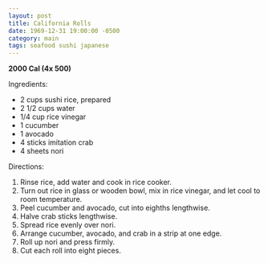 ```yaml
---
layout: post
title: California Rolls
date: 1969-12-31 19:00:00 -0500
category: main
tags: seafood sushi japanese
---
```

<b>2000 Cal (4x 500)</b>
<p>Ingredients:</p><ul>
<li>2 cups	sushi rice, prepared</li>
<li>2 1/2 cups	water</li>
<li>1/4 cup	rice vinegar</li>
<li>1	cucumber</li>
<li>1	avocado</li>
<li>4 sticks	imitation crab</li>
<li>4 sheets	nori</li>
</ul>
<p>Directions:</p>
<ol>
<li>Rinse rice, add water and cook in rice cooker.</li>
<li>Turn out rice in glass or wooden bowl, mix in rice vinegar, and let cool to room temperature.</li>
<li>Peel cucumber and avocado, cut into eighths lengthwise.</li>
<li>Halve crab sticks lengthwise.</li>
<li>Spread rice evenly over nori.</li>
<li>Arrange cucumber, avocado, and crab in a strip at one edge.</li>
<li>Roll up nori and press firmly.</li>
<li>Cut each roll into eight pieces.</li>
</ol>
